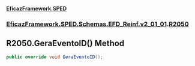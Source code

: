 #### [EficazFramework.SPED](EficazFrameworkSPED.md 'EficazFramework SPED')
### [EficazFramework.SPED.Schemas.EFD_Reinf.v2_01_01](EficazFramework.SPED.Schemas.EFD_Reinf.v2_01_01.md 'EficazFramework.SPED.Schemas.EFD_Reinf.v2_01_01').[R2050](EficazFramework.SPED.Schemas.EFD_Reinf.v2_01_01/R2050.md 'EficazFramework.SPED.Schemas.EFD_Reinf.v2_01_01.R2050')

## R2050.GeraEventoID() Method

```csharp
public override void GeraEventoID();
```